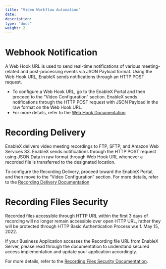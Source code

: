 ```yaml
---
title: "Video Workflow Automation"
date: 
description:
type: "docs"
weight: 2
---
```

# Webhook Notification
A Web Hook URL is used to send real-time notifications of various meeting-related and post-processing events via JSON Payload format. Using the Web Hook URL, EnableX sends notifications through an HTTP POST request.

- To configure a Web Hook URL, go to the EnableX Portal and then proceed to the “Video Configuration” section. EnableX sends notifications through the HTTP POST request with JSON Payload in the raw format on the Web Hook URL.
- For more details, refer to the [Web Hook Documentation](./video-notification-webhook.md)

# Recording Delivery
EnableX delivers video meeting recordings to FTP, SFTP, and Amazon Web Services S3. EnableX sends notifications through the HTTP POST request using JSON Data in raw format through Web Hook URL whenever a recorded file is transferred to the designated location.

To configure the Recording Delivery, proceed toward the EnableX Portal, and then move to the “Video Configuration” section.
For more details, refer to the [Recording Delivery Documentation](video-recording-delivery.md)

# Recording Files Security
Recorded files accessible through HTTP URL within the first 3 days of recording will no longer remain accessible over open HTTP URL, rather they will be protected through HTTP Basic Authentication Process w.e.f. May 15, 2022.

If your Business Application accesses the Recording file URL from EnableX Server, please read through the documentation to understand secured access implementation and update your application accordingly.

For more details, refer to the [Recording Files Security Documentation](./recording-file-security.md).